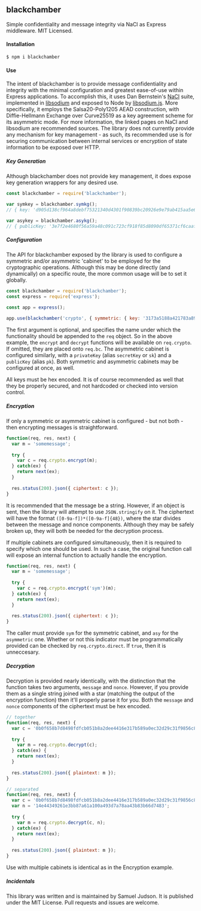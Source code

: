 ## blackchamber

Simple confidentiality and message integrity via NaCl as Express middleware. MIT Licensed.

#### Installation

```sh
$ npm i blackchamber
```

#### Use

The intent of blackchamber is to provide message confidentiality and integrity with the minimal configuration and greatest ease-of-use within Express applications. To accomplish this, it uses Dan Bernstein's [NaCl](https://nacl.cr.yp.to/) suite, implemented in [libsodium](https://download.libsodium.org/doc/) and exposed to Node by [libsodium.js](https://github.com/jedisct1/libsodium.js). More specifically, it employs the Salsa20-Poly1205 AEAD construction, with Diffie-Hellmann Exchange over Curve25519 as a key agreement scheme for its asymmetric mode. For more information, the linked pages on NaCl and libsodium are recommended sources. The library does not currently provide any mechanism for key management - as such, its recommended use is for securing communication between internal services or encryption of state information to be exposed over HTTP.

##### Key Generation

Although blackchamber does not provide key management, it does expose key generation wrappers for any desired use.

```js
const blackchamber = require('blackchamber');

var symkey = blackchamber.symkg();
// { key: 'd905d138cf964a8debf75321340d4301f90839bc20926e9e79ab415aa5e65bac', keyType: 'salsa20poly1305' }  

var asykey = blackchamber.asykg();
// { publicKey: '3e7f2e4680f56a59a48c091c723cf918f85d8090df65371cf6caaf141521ed62', privateKey:'c981761d12e0d616e092e2fd30cfc2e827ae025e6d039cb7dc51fbafb62873f9', keyType: 'curve25519' }  
```

##### Configuration

The API for blackchamber exposed by the library is used to configure a symmetric and/or asymmetric 'cabinet' to be employed for the cryptographic operations. Although this may be done directly (and dynamically) on a specific route, the more common usage will be to set it globally.

```js
const blackchamber = require('blackchamber');
const express = require('express');

const app = express();

app.use(blackchamber('crypto', { symmetric: { key: '3173a5188a421783a89b7f5910a57f42c830cb5bfe7c7174d1847655650fae4b' } }));
```

The first argument is optional, and specifies the name under which the functionality should be appended to the `req` object. So in the above example, the `encrypt` and `decrypt` functions will be available on `req.crypto`. If omitted, they are placed onto `req.bc`. The asymmetric cabinet is configured similarly, with a `privateKey` (alias `secretKey` or `sk`) and a `publicKey` (alias `pk`). Both symmetric and asymmetric cabinets may be configured at once, as well.

All keys must be hex encoded. It is of course recommended as well that they be properly secured, and not hardcoded or checked into version control.

##### Encryption

If only a symmetric or asymmetric cabinet is configured - but not both - then encrypting messages is straightforward.

```js
function(req, res, next) {
  var m = 'somemessage';
  
  try {
    var c = req.crypto.encrypt(m);
  } catch(ex) {
    return next(ex);
  }
  
  res.status(200).json({ ciphertext: c });
}
```

It is recommended that the message be a string. However, if an object is sent, then the library will attempt to use `JSON.stringify` on it. The ciphertext will have the format `([0-9a-f])*([0-9a-f]{48})`, where the star divides between the message and nonce components. Although they may be safely broken up, they will both be needed for the decryption process.

If multiple cabinets are configured simultaneously, then it is required to specify which one should be used. In such a case, the original function call will expose an internal function to actually handle the encryption.

```js
function(req, res, next) {
  var m = 'somemessage';
  
  try {
    var c = req.crypto.encrypt('sym')(m);
  } catch(ex) {
    return next(ex);
  }
  
  res.status(200).json({ ciphertext: c });
}
```

The caller must provide `sym` for the symmetric cabinet, and `asy` for the `asymmetric` one. Whether or not this indicator must be programmatically provided can be checked by `req.crypto.direct`. If `true`, then it is unneccesary.

##### Decryption

Decryption is provided nearly identically, with the distinction that the function takes two arguments, `message` and `nonce`. However, if you provide them as a single string joined with a star (matching the output of the encryption function) then it'll properly parse it for you. Both the `message` and `nonce` components of the ciphertext must be hex encoded.

```js
// together
function(req, res, next) {
  var c = '0b0f658b7d8498fdfcb051b8a2dee4416e317b589a0ec32d29c31f9856c8d2b49057c633*14e44349261e3bb87a61a100a493d7a78aa43b83b66d7483';
  
  try {
    var m = req.crypto.decrypt(c);
  } catch(ex) {
    return next(ex);
  }
  
  res.status(200).json({ plaintext: m });
}

// separated
function(req, res, next) {
  var c = '0b0f658b7d8498fdfcb051b8a2dee4416e317b589a0ec32d29c31f9856c8d2b49057c633';
  var n = '14e44349261e3bb87a61a100a493d7a78aa43b83b66d7483';
  
  try {
    var m = req.crypto.decrypt(c, n);
  } catch(ex) {
    return next(ex);
  }
  
  res.status(200).json({ plaintext: m });
}

```

Use with multiple cabinets is identical as in the Encryption example.

##### Incidentals

This library was written and is maintained by Samuel Judson. It is published under the MIT License. Pull requests and issues are welcome.
